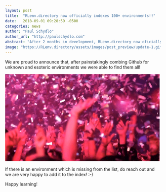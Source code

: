 ```yaml
---
layout: post
title:  "RLenv.directory now officially indexes 100+ environments!!"
date:   2018-09-01 09:28:59 -0500
categories: news
author: "Paul Schydlo"
author_url: "http://paulschydlo.com"
abstract: "After 2 months in development, RLenv.directory now oficially indexes 100+ environments!"
image: "https://RLenv.directory/assets/images/post_preview/update-1.gif"
---
```


We are proud to announce that, after painstakingly combing Github for unknown and esoteric environments we were able to find them all! 

![celebration](../assets/images/posts/party.gif)

If there is an environment which is missing from the list, do reach out and we are very happy to add it to the index! :-)

Happy learning!
